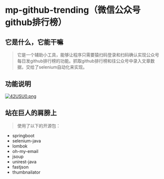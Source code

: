 # mp-github-trending（微信公众号github排行榜）
## 它是什么，它能干嘛

> 它是一个辅助小工具，能够让程序只需要猿扫码登录和扫码确认实现公众号每日发github排行榜的功能。抓取github排行榜和往公众号中录入文章数据，交给了selenium自动化来实现。

## 功能说明

[![42USU0.png](https://z3.ax1x.com/2021/09/27/42USU0.png)](https://imgtu.com/i/42USU0)


## 站在巨人的肩膀上
> 使用了以下的开源包：
* springboot
* selenium-java
* lombok
* oh-my-email
* jsoup
* unirest-java
* fastjson
* thumbnailator